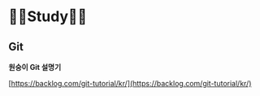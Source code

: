 # :man_student:Study:running_man:



## Git

**원숭이 Git 설명기**

[https://backlog.com/git-tutorial/kr/](https://backlog.com/git-tutorial/kr/)